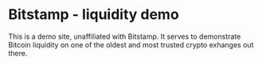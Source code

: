 # Bitstamp - liquidity demo

This is a demo site, unaffiliated with Bitstamp. It serves to demonstrate Bitcoin liquidity on one of the oldest and most trusted crypto exhanges out there.
